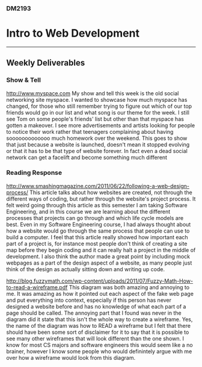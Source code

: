 ### DM2193

# Intro to Web Development

---

## Weekly Deliverables

### Show & Tell
http://www.myspace.com
My show and tell this week is the old social networking site myspace. I wanted to showcase how much myspace has changed, for those who still
remember trying to figure out which of our top friends would go in our list and what song is our theme for the week. I still see Tom on some
people's friends' list but other than that myspace has gotten a makeover. I see more advertisements and artists looking for people to notice 
their work rather that teenagers complaining about having sooooooooooooo much homework over the weekend. This goes to show that just because a
website is launched, doesn't mean it stopped evolving or that it has to be that type of website forever. In fact even a dead social network
can get a facelift and become something much different

### Reading Response
http://www.smashingmagazine.com/2011/06/22/following-a-web-design-process/
This article talks about how websites are created, not through the different ways of coding, but rather through the website's project process.
It felt weird going through this article as this semester I am taking Software Engineering, and in this course we are learning about the 
different processes that projects can go through and which life cycle models are best. Even in my Software Engineering course, I had always
thought about how a website would go through the same process that people can use to build a computer. I feel that this article really showed
how important each part of a project is, for instance most people don't think of creating a site map before they begin coding and it can 
really halt a project in the middle of development. I also think the author made a great point by including mock webpages as a part of the 
design aspect of a website, as many people just think of the design as actually sitting down and writing up code.

http://blog.fuzzymath.com/wp-content/uploads/2011/07/Fuzzy-Math-How-to-read-a-wireframe.pdf
This diagram was both amazing and annoying to me. It was amazing as how it pointed out each aspect of the fake web page and put everything into 
context, especially if this person has never designed a website before and has no knowledge of what each part of a page should be called. The 
annoying part that I found was never in the diagram did it state that this isn't the whole way to create a wireframe. Yes, the name of the 
diagram was how to READ a wireframe but I felt that there should have been some sort of disclaimer for it to say that it is possible to see 
many other wireframes that will look different than the one shown. I know for most CS majors and software engineers this would seem like a no 
brainer, however I know some people who would definintely argue with me over how a wireframe would look from this diagram. 